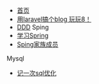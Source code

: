 * [首页](/)
* [用laravel搞个blog 玩玩8！](zh-cn/laravel/blog/start)
* [DDD](zh-cn/DDD/start)
Sping
* [学习Spring](zh-cn/spring/first_spring)
* [Sping家族成员](zh-cn/spring/springFamily)

Mysql
* [记一次sql优化](zh-cn/mysql/optimize200608)